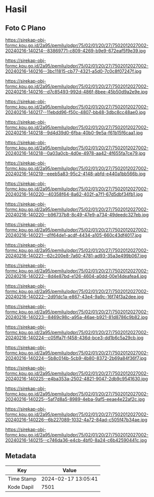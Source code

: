 # Hasil

## Foto C Plano

https://sirekap-obj-formc.kpu.go.id/2a95/pemilu/pdpr/75/02/01/20/27/7502012027002-20240216-140214--83869771-c809-4269-b9e9-672eaf5f9e39.jpg

https://sirekap-obj-formc.kpu.go.id/2a95/pemilu/pdpr/75/02/01/20/27/7502012027002-20240216-140216--3bc11815-cb77-4321-a5d0-7c0c8f07247f.jpg

https://sirekap-obj-formc.kpu.go.id/2a95/pemilu/pdpr/75/02/01/20/27/7502012027002-20240216-140216--d7c85493-992d-486f-8bee-45b50d9a2e9e.jpg

https://sirekap-obj-formc.kpu.go.id/2a95/pemilu/pdpr/75/02/01/20/27/7502012027002-20240216-140217--11ebdd96-f50c-4807-bb48-3dbc8cc48ae0.jpg

https://sirekap-obj-formc.kpu.go.id/2a95/pemilu/pdpr/75/02/01/20/27/7502012027002-20240216-140218--9d4d39d0-6fba-40b0-9e5a-f61b15f6caa1.jpg

https://sirekap-obj-formc.kpu.go.id/2a95/pemilu/pdpr/75/02/01/20/27/7502012027002-20240216-140218--0a03a0cb-4d0e-4978-aa42-4f655fa7ce79.jpg

https://sirekap-obj-formc.kpu.go.id/2a95/pemilu/pdpr/75/02/01/20/27/7502012027002-20240216-140219--eeeb5a83-95c2-4148-abfd-e440a1bb566b.jpg

https://sirekap-obj-formc.kpu.go.id/2a95/pemilu/pdpr/75/02/01/20/27/7502012027002-20240216-140220--40358f64-8a62-402f-a7f1-67d5dbf34fb1.jpg

https://sirekap-obj-formc.kpu.go.id/2a95/pemilu/pdpr/75/02/01/20/27/7502012027002-20240216-140220--b96737b8-8c49-47e9-a734-49deedc327eb.jpg

https://sirekap-obj-formc.kpu.go.id/2a95/pemilu/pdpr/75/02/01/20/27/7502012027002-20240216-140221--d1f64de1-acdf-4434-a105-660c43df4017.jpg

https://sirekap-obj-formc.kpu.go.id/2a95/pemilu/pdpr/75/02/01/20/27/7502012027002-20240216-140221--62c200e8-7a60-4781-ad93-35a3e499b067.jpg

https://sirekap-obj-formc.kpu.go.id/2a95/pemilu/pdpr/75/02/01/20/27/7502012027002-20240216-140222--8d4e87bd-e126-4604-a0dd-00e14deafea4.jpg

https://sirekap-obj-formc.kpu.go.id/2a95/pemilu/pdpr/75/02/01/20/27/7502012027002-20240216-140222--2d91dc1a-e867-43e4-9a9c-16f74f3a2dee.jpg

https://sirekap-obj-formc.kpu.go.id/2a95/pemilu/pdpr/75/02/01/20/27/7502012027002-20240216-140223--8469c98c-a95a-46ae-b921-81d8786c9b82.jpg

https://sirekap-obj-formc.kpu.go.id/2a95/pemilu/pdpr/75/02/01/20/27/7502012027002-20240216-140224--c05ffa7f-f458-436d-bce3-dd1b6c5a29cb.jpg

https://sirekap-obj-formc.kpu.go.id/2a95/pemilu/pdpr/75/02/01/20/27/7502012027002-20240216-140224--5b8c014b-5cb9-4b80-8372-2b69a84f36f7.jpg

https://sirekap-obj-formc.kpu.go.id/2a95/pemilu/pdpr/75/02/01/20/27/7502012027002-20240216-140225--e4ba353a-2502-4821-9047-2db9c9541630.jpg

https://sirekap-obj-formc.kpu.go.id/2a95/pemilu/pdpr/75/02/01/20/27/7502012027002-20240216-140225--5af7d8a5-8989-4eba-9af5-eeae4e22af2c.jpg

https://sirekap-obj-formc.kpu.go.id/2a95/pemilu/pdpr/75/02/01/20/27/7502012027002-20240216-140226--6b227089-1032-4a72-84ad-c505f47b34ae.jpg

https://sirekap-obj-formc.kpu.go.id/2a95/pemilu/pdpr/75/02/01/20/27/7502012027002-20240216-140215--c746da36-e4cb-4bf0-8a24-c6b42590441c.jpg


## Metadata

| Key        | Value               |
| ---------- | ------------------- |
| Time Stamp | 2024-02-17 13:05:41 |
| Kode Dapil | 7501                |



